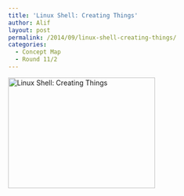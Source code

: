```yaml
---
title: 'Linux Shell: Creating Things'
author: Alif
layout: post
permalink: /2014/09/linux-shell-creating-things/
categories:
  - Concept Map
  - Round 11/2
---
```

[<img class="alignnone size-medium wp-image-8877" alt="Linux Shell: Creating Things" src="http://teaching.software-carpentry.org/wp-content/uploads/2014/09/IMG_20140918_132317-300x225.jpg" width="300" height="225" />][1]

 [1]: http://teaching.software-carpentry.org/wp-content/uploads/2014/09/IMG_20140918_132317.jpg